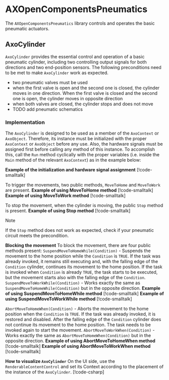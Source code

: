 # AXOpenComponentsPneumatics

The `AXOpenComponentsPneumatics` library controls and operates the basic pneumatic actuators. 

## AxoCylinder

`AxoCylinder` provides the essential control and operation of a basic pneumatic cylinder, including two controlling output signals for both directions and two end-position sensors. The following preconditions need to be met to make `AxoCylinder` work as expected.
- two pneumatic valves must be used
- when the first valve is open and the second one is closed, the cylinder moves in one direction. When the first valve is closed and the second one is open, the cylinder moves in opposite direction
- when both valves are closed, the cylinder stops and does not move
- TODO add pneumatic schematics 

### Implementation
The `AxoCylinder` is designed to be used as a member of the `AxoContext` or `AxoObject`.
Therefore, its instance must be initialized with the proper `AxoContext` or `AxoObject` before any use. 
Also, the hardware signals must be assigned first before calling any method of this instance. 
To accomplish this, call the `Run` method cyclically with the proper variables (i.e. inside the `Main` method of the relevant `AxoContext`) as in the example below:

**Example of the initialization and hardware signal assignment**
[!code-smalltalk[](../app/src/Documentation/DocumentationContext.st?name=DeclarationAndHWIO_Assignement)]

To trigger the movements, two public methods, `MoveToHome` and `MoveToWork` are present. 
**Example of using MoveToHome method**
[!code-smalltalk[](../app/src/Documentation/DocumentationContext.st?name=MoveToHome)]
**Example of using MoveToWork method**
[!code-smalltalk[](../app/src/Documentation/DocumentationContext.st?name=MoveToWork)]

To stop the movement, when the cylinder is moving, the public `Stop` method is present. 
**Example of using Stop method**
[!code-smalltalk[](../app/src/Documentation/DocumentationContext.st?name=Stop)]
>[!NOTE] 
>If the `Stop` method does not work as expected, check if your pneumatic circuit meets the precondition.

**Blocking the movement**
To block the movement, there are four public methods present:
`SuspendMoveToHomeWhile(Condition)` - Suspends the movement to the home position while the `Condition` is `TRUE`. If the task was already invoked, it remains still executing and, with the falling edge of the `Condition` cylinder, continues its movement to the home position. If the task is invoked when `Condition` is already `TRUE`, the task starts to be executed, but the movement starts also with the falling edge of the `Condition`. 
`SuspendMoveToWorkWhile(Condition)` - Works exactly the same as `SuspendMoveToHomeWhile(Condition)` but in the opposite direction.
**Example of using SuspendMoveToHomeWhile method**
[!code-smalltalk[](../app/src/Documentation/DocumentationContext.st?name=SuspendMoveToHomeWhile)]
**Example of using SuspendMoveToWorkWhile method**
[!code-smalltalk[](../app/src/Documentation/DocumentationContext.st?name=SuspendMoveToWorkWhile)]

`AbortMoveToHomeWhen(Condition)` - Aborts the movement to the home position when the `Condition` is `TRUE`. If the task was already invoked, it is restored and disabled. After the falling edge of the `Condition` cylinder does not continue its movement to the home position. The task needs to be invoked again to start the movement. 
`AbortMoveToWorkWhen(Condition)` - Works exactly the same as `AbortMoveToHomeWhen(Condition)` but in the opposite direction.
**Example of using AbortMoveToHomeWhen method**
[!code-smalltalk[](../app/src/Documentation/DocumentationContext.st?name=AbortMoveToHomeWhen)]
**Example of using AbortMoveToWorkWhen method**
[!code-smalltalk[](../app/src/Documentation/DocumentationContext.st?name=AbortMoveToWorkWhen)]


**How to visualize `AxoCylinder`**
On the UI side, use the `RenderableContentControl` and set its Context according to the placement of the instance of the `AxoCylinder`.
[!code-csharp[](../app/ix-blazor/PneumaticComponents.blazor/Pages/Documentation.razor?name=RenderedView)]
